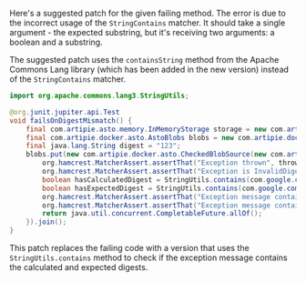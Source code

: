 Here's a suggested patch for the given failing method. The error is due to the incorrect usage of the `StringContains` matcher. It should take a single argument - the expected substring, but it's receiving two arguments: a boolean and a substring.

The suggested patch uses the `containsString` method from the Apache Commons Lang library (which has been added in the new version) instead of the `StringContains` matcher.

```java
import org.apache.commons.lang3.StringUtils;

@org.junit.jupiter.api.Test
void failsOnDigestMismatch() {
    final com.artipie.asto.memory.InMemoryStorage storage = new com.artipie.asto.memory.InMemoryStorage();
    final com.artipie.docker.asto.AstoBlobs blobs = new com.artipie.docker.asto.AstoBlobs(storage, new com.artipie.docker.asto.DefaultLayout(), new com.artipie.docker.RepoName.Simple("any"));
    final java.lang.String digest = "123";
    blobs.put(new com.artipie.docker.asto.CheckedBlobSource(new com.artipie.asto.Content.From("data".getBytes()), new com.artipie.docker.Digest.Sha256(digest))).toCompletableFuture().handle(( blob, throwable) -> {
        org.hamcrest.MatcherAssert.assertThat("Exception thrown", throwable, new com.artipie.docker.asto.IsNot<>(new com.artipie.docker.asto.IsNull<>()));
        org.hamcrest.MatcherAssert.assertThat("Exception is InvalidDigestException", com.google.common.base.Throwables.getRootCause(throwable), new org.hamcrest.core.IsInstanceOf(com.artipie.docker.error.InvalidDigestException.class));
        boolean hasCalculatedDigest = StringUtils.contains(com.google.common.base.Throwables.getRootCause(throwable).getMessage(), "3a6eb0790f39ac87c94f3856b2dd2c5d110e6811602261a9a923d3bb23adc8b7");
        boolean hasExpectedDigest = StringUtils.contains(com.google.common.base.Throwables.getRootCause(throwable).getMessage(), digest);
        org.hamcrest.MatcherAssert.assertThat("Exception message contains calculated digest", hasCalculatedDigest);
        org.hamcrest.MatcherAssert.assertThat("Exception message contains expected digest", hasExpectedDigest);
        return java.util.concurrent.CompletableFuture.allOf();
    }).join();
}
```

This patch replaces the failing code with a version that uses the `StringUtils.contains` method to check if the exception message contains the calculated and expected digests.